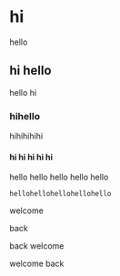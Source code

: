 # hi

hello

## hi hello

hello hi

### hihello

hihihihihi

#### hi hi hi hi hi

hello hello hello hello hello

`hellohellohellohellohello`

welcome

back

back welcome

welcome back
